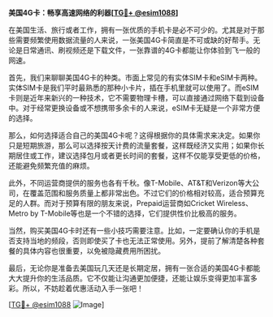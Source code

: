 **美国4G卡：畅享高速网络的利器[[TG💪+ @esim1088](https://t.me/s/esim1088)]**

在美国生活、旅行或者工作，拥有一张优质的手机卡是必不可少的。尤其是对于那些需要频繁使用数据流量的人来说，一张美国4G卡简直是不可或缺的好帮手。无论是日常通讯、刷视频还是下载文件，一张靠谱的4G卡都能让你体验到飞一般的网速。

首先，我们来聊聊美国4G卡的种类。市面上常见的有实体SIM卡和eSIM卡两种。实体SIM卡是我们平时最熟悉的那种小卡片，插在手机里就可以使用了。而eSIM卡则是近年来新兴的一种技术，它不需要物理卡槽，可以直接通过网络下载到设备中。对于经常更换设备或不想携带多余卡的人来说，eSIM卡无疑是一个非常方便的选择。

那么，如何选择适合自己的美国4G卡呢？这得根据你的具体需求来决定。如果你只是短期旅游，那么可以选择按天计费的流量套餐，这样既经济又实用；如果你长期居住或工作，建议选择包月或者更长时间的套餐，这样不仅能享受更低的价格，还能避免频繁充值的麻烦。

此外，不同运营商提供的服务也各有千秋。像T-Mobile、AT&T和Verizon等大公司，在覆盖范围和服务质量上都非常出色。不过它们的价格相对较高，适合预算充足的人群。而对于预算有限的朋友来说，Prepaid运营商如Cricket Wireless、Metro by T-Mobile等也是一个不错的选择，它们提供性价比极高的服务。

当然，购买美国4G卡时还有一些小技巧需要注意。比如，一定要确认你的手机是否支持当地的频段，否则即使买了卡也无法正常使用。另外，提前了解清楚各种套餐的具体内容也很重要，以免被隐藏费用所困扰。

最后，无论你是准备去美国玩几天还是长期定居，拥有一张合适的美国4G卡都能大大提升你的生活品质。它不仅能让沟通更加便捷，还能让娱乐变得更加丰富多彩。所以，不妨趁着优惠活动入手一张吧！

[[TG💪+ @esim1088](https://t.me/s/esim1088) ![Image](https://i.postimg.cc/4NQfJmqS/Snipaste-2025-05-13-00-14-12.png)]